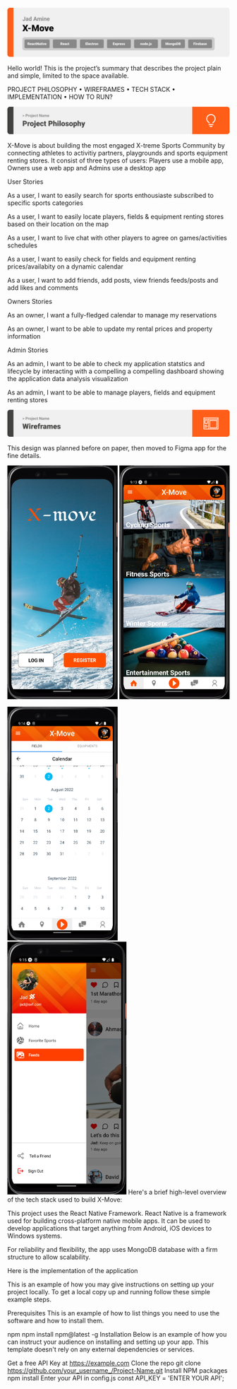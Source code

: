 ![](ReactNative/readme/title1.png)

Hello world! This is the project’s summary that describes the project plain and simple, limited to the space available.

PROJECT PHILOSOPHY • WIREFRAMES • TECH STACK • IMPLEMENTATION • HOW TO RUN?

![](ReactNative/readme/title2.png)

X-Move is about building the most engaged X-treme Sports Community by connecting athletes to activitiy partners, playgrounds and sports equipment renting stores. It consist of three types of users: Players use a mobile app, Owners use a web app and Admins use a desktop app

User Stories

As a user, I want to easily search for sports enthousiaste subscribed to specific sports categories

As a user, I want to easily locate players, fields & equipment renting stores based on their location on the map

As a user, I want to live chat with other players to agree on games/activities schedules

As a user, I want to easily check for fields and equipment renting prices/availabity on a dynamic calendar

As a user, I want to add friends, add posts, view friends feeds/posts and add likes and comments

Owners Stories

As an owner, I want a fully-fledged calendar to manage my reservations

As an owner, I want to be able to update my rental prices and property information

Admin Stories

As an admin, I want to be able to check my application statstics and lifecycle by interacting with a compelling a compelling dashboard showing the application data analysis visualization

As an admin, I want to be able to manage players, fields and equipment renting stores

![](ReactNative/readme/title3.png)

This design was planned before on paper, then moved to Figma app for the fine details.

![](ReactNative/readme/new/LandingPage.png) ![](ReactNative/readme/new/Home.png)

![](ReactNative/readme/new/Calendar.png)![](ReactNative/readme/new/Drawer.png)
Here's a brief high-level overview of the tech stack used to build X-Move:

This project uses the React Native Framework. React Native is a framework used for building cross-platform native mobile apps. It can be used to develop applications that target anything from Android, iOS devices to Windows systems.

For reliability and flexibility, the app uses MongoDB database with a firm structure to allow scalability.

Here is the implementation of the application

This is an example of how you may give instructions on setting up your project locally. To get a local copy up and running follow these simple example steps.

Prerequisites
This is an example of how to list things you need to use the software and how to install them.

npm
npm install npm@latest -g
Installation
Below is an example of how you can instruct your audience on installing and setting up your app. This template doesn't rely on any external dependencies or services.

Get a free API Key at https://example.com
Clone the repo
git clone https://github.com/your_username_/Project-Name.git
Install NPM packages
npm install
Enter your API in config.js
const API_KEY = 'ENTER YOUR API';
